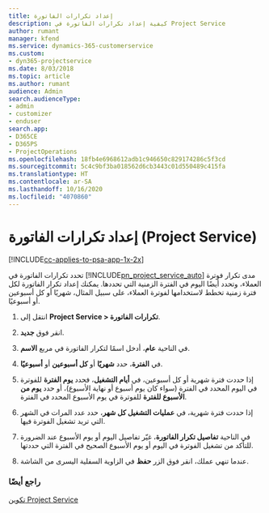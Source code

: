 ```yaml
---
title: إعداد تكرارات الفاتورة‬
description: كيفية إعداد تكرارات الفاتورة في Project Service
author: rumant
manager: kfend
ms.service: dynamics-365-customerservice
ms.custom:
- dyn365-projectservice
ms.date: 8/03/2018
ms.topic: article
ms.author: rumant
audience: Admin
search.audienceType:
- admin
- customizer
- enduser
search.app:
- D365CE
- D365PS
- ProjectOperations
ms.openlocfilehash: 18fb4e6968612adb1c946650c829174286c5f3cd
ms.sourcegitcommit: 5c4c9bf3ba018562d6cb3443c01d550489c415fa
ms.translationtype: HT
ms.contentlocale: ar-SA
ms.lasthandoff: 10/16/2020
ms.locfileid: "4070860"
---
```

# <a name="set-up-invoice-frequencies-project-service"></a>إعداد تكرارات الفاتورة (Project Service)

[!INCLUDE[cc-applies-to-psa-app-1x-2x](../includes/cc-applies-to-psa-app-1x-2x.md)]

تحدد تكرارات الفاتورة‬ في [!INCLUDE[pn_project_service_auto](../includes/pn-project-service-auto.md)] مدى تكرار فوترة العملاء، وتحدد أيضًا اليوم في الفترة الزمنية التي تحددها. يمكنك إعداد تكرار الفاتورة لكل فترة زمنية تخطط لاستخدامها لفوترة العملاء، على سبيل المثال، شهريًا أو كل أسبوعين أو أسبوعيًا.  
  
1.  انتقل إلى **Project Service > تكرارات الفاتورة**.  
  
2.  انقر فوق **جديد**.  
  
3.  في الناحية **عام**، أدخل اسمًا لتكرار الفاتورة في مربع **الاسم**.  
  
4.  في **الفترة‬**، حدد **شهريًا** أو **كل أسبوعين** أو **أسبوعيًا‬**.  
  
5.  إذا حددت فترة شهرية أو كل أسبوعين، في **أيام التشغيل**، فحدد **يوم الفترة‬** للفوترة في اليوم المحدد في الفترة (سواء كان يوم أسبوع أو نهاية الأسبوع)، أو حدد **يوم من الأسبوع للفترة‬** للفوترة في يوم الأسبوع المحدد في الفترة.  
  
6.  إذا حددت فترة شهرية، في **عمليات التشغيل كل شهر‬**، حدد عدد المرات في الشهر التي تريد تشغيل الفوترة فيها.  
  
7.  في الناحية **تفاصيل تكرار الفاتورة**، غيّر تفاصيل اليوم أو يوم الأسبوع عند الضرورة للتأكد من تشغيل الفوترة في اليوم أو يوم الأسبوع الصحيح في الفترة التي حددتها.  
  
8.  عندما تنهي عملك، انقر فوق الزر **حفظ** في الزاوية السفلية اليسرى من الشاشة.  
  
### <a name="see-also"></a>راجع أيضًا  
 [تكوين Project Service](../psa/configure.md)
